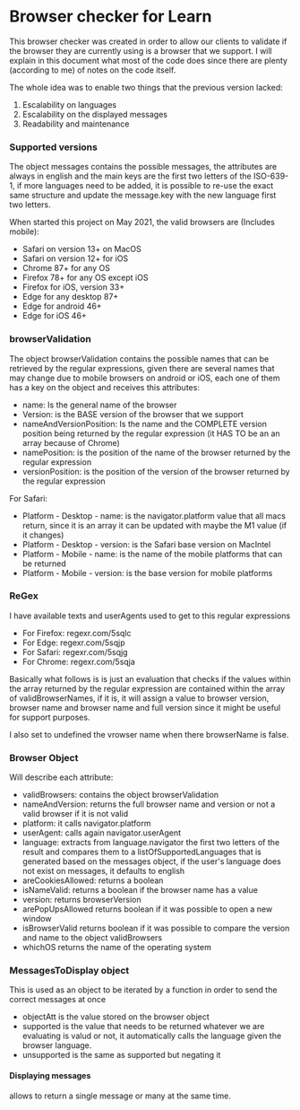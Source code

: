 # Browser checker for Learn

This browser checker was created in order to allow our clients to validate if the browser they are currently using is a browser that we support.
I will explain in this document what most of the code does since there are plenty (according to me) of notes on the code itself.

The whole idea was to enable two things that the previous version lacked:

   1. Escalability on languages
   2. Escalability on the displayed messages
   3. Readability and maintenance

### Supported versions

The object messages contains the possible messages, the attributes are always in english and the main keys are the first two letters of the ISO-639-1, if more languages need to be added, it is possible to re-use the exact same structure and update the message.key with the new language first two letters.

When started this project on May 2021, the valid browsers are (Includes mobile):

   * Safari on version 13+ on MacOS
   * Safari on version 12+ for iOS
   * Chrome 87+ for any OS
   * Firefox 78+ for any OS except iOS
   * Firefox for iOS, version 33+
   * Edge for any desktop 87+
   * Edge for android 46+
   * Edge for iOS 46+

### browserValidation

The object browserValidation contains the possible names that can be retrieved by the regular expressions, given there are several names that may change due to mobile browsers on android or iOS, each one of them has a key on the object and receives this attributes:

   * name: Is the general name of the browser
   * Version: is the BASE version of the browser that we support
   * nameAndVersionPosition: Is the name and the COMPLETE version position being returned by the regular expression (it HAS TO be an an array because of Chrome)
   * namePosition: is the position of the name of the browser returned by the regular expression
   * versionPosition: is the position of the version of the browser returned by the regular expression


For Safari:

   * Platform - Desktop - name: is the navigator.platform value that all macs return, since it is an array it can be updated with maybe the M1 value (if it changes)
   * Platform - Desktop - version: is the Safari base version on MacIntel
   * Platform - Mobile - name: is the name of the mobile platforms that can be returned
   * Platform - Mobile - version: is the base version for mobile platforms

### ReGex

I have available texts and userAgents used to get to this regular expressions
   * For Firefox: regexr.com/5sqlc
   * For Edge: regexr.com/5sqjp
   * For Safari: regexr.com/5sqjg
   * For Chrome: regexr.com/5sqja

Basically what follows is is just an evaluation that checks if the values within the array returned by the regular expression are contained within the array of validBrowserNames, if it is, it will assign a value to browser version, browser name and browser name and full version since it might be useful for support purposes.

I also set to undefined the vrowser name when there browserName is false.

### Browser Object

Will describe each attribute:

   * validBrowsers: contains the object browserValidation
   * nameAndVersion: returns the full browser name and version or not a valid browser if it is not valid
   * platform: it calls navigator.platform
   * userAgent: calls again navigator.userAgent
   * language: extracts from language.navigator the first two letters of the result and compares them to a listOfSupportedLanguages that is generated based on the messages object, if the user's language does not exist on messages, it defaults to english
   * areCookiesAllowed: returns a boolean 
   * isNameValid: returns a boolean if the browser name has a value
   * version: returns browserVersion
   * arePopUpsAllowed returns boolean if it was possible to open a new window
   * isBrowserValid returns boolean if it was possible to compare the version and name to the object validBrowsers
   * whichOS returns the name of the operating system

### MessagesToDisplay object

This is used as an object to be iterated by a function in order to send the correct messages at once

   * objectAtt is the value stored on the browser object
   * supported is the value that needs to be returned whatever we are evaluating is valud or not, it automatically calls the language given the browser language.
   * unsupported is the same as supported but negating it


#### Displaying messages

allows to return a single message or many at the same time.


